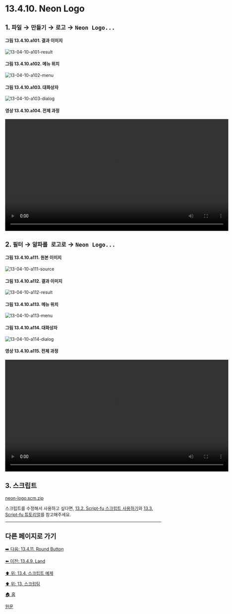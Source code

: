 # 13.4.10. Neon Logo

## 1. `파일` → `만들기` → `로고` → `Neon Logo...`

#### 그림 13.4.10.a101. 결과 이미지
![13-04-10-a101-result](https://github.com/wonder13662/gimp/assets/15767104/f0ddccc7-afa3-4c6d-92d6-c9e4dfb7d30b)

#### 그림 13.4.10.a102. 메뉴 위치
![13-04-10-a102-menu](https://github.com/wonder13662/gimp/assets/15767104/f15dd55a-d0b4-4b59-9355-9ce6fea08ec2)

#### 그림 13.4.10.a103. 대화상자
![13-04-10-a103-dialog](https://github.com/wonder13662/gimp/assets/15767104/7a6dd6d9-ea63-4b01-a057-e1909f31457f)

#### 영상 13.4.10.a104. 전체 과정
<video controls="controls" width="720" src="https://github.com/wonder13662/gimp/assets/15767104/465f7e51-24f9-4463-bf69-b59d25c08788"></video>

## 2. `필터` → `알파를 로고로` → `Neon Logo...`

#### 그림 13.4.10.a111. 원본 이미지
![13-04-10-a111-source](https://github.com/wonder13662/gimp/assets/15767104/a4425603-f822-4a73-8662-82374b825c1b)

#### 그림 13.4.10.a112. 결과 이미지
![13-04-10-a112-result](https://github.com/wonder13662/gimp/assets/15767104/4452bc02-fdcf-44a8-97be-bcbf279368af)

#### 그림 13.4.10.a113. 메뉴 위치
![13-04-10-a113-menu](https://github.com/wonder13662/gimp/assets/15767104/2750fc5e-440d-41d8-aeb7-c996c888cde2)

#### 그림 13.4.10.a114. 대화상자
![13-04-10-a114-dialog](https://github.com/wonder13662/gimp/assets/15767104/bb1110f0-c025-47a3-9d42-ab19b4142561)

#### 영상 13.4.10.a115. 전체 과정
<video controls="controls" width="720" src="https://github.com/wonder13662/gimp/assets/15767104/f66bb6a2-4112-4fde-9027-4e22796623e9"></video>

## 3. 스크립트
[neon-logo.scm.zip](https://github.com/wonder13662/gimp/files/14737234/neon-logo.scm.zip)

스크립트를 수정해서 사용하고 싶다면, [13.2. Script-fu 스크립트 사용하기](./13-02-00-using-script-fu-scripts.md)와 [13.3. Script-fu 튜토리얼](./13-03-00-a-script-fu-tutorial.md)를 참고해주세요.

***

## 다른 페이지로 가기
[➡️ 다음: 13.4.11. Round Button](./13-04-11-round_button.md)

[⬅️ 이전: 13.4.9. Land](./13-04-09-land.md)

[⬆️ 위: 13.4. 스크립트 예제](./13-04-00-script_examples.md)

[⬆️ 위: 13. 스크립팅](./13-00-scripting.md)

[🏠 홈](./00-home.md)

[원문](https://docs.gimp.org/2.10/ko/gimp-using-text.html#idm7428)

